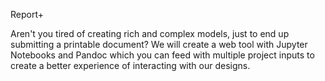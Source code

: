 Report+

Aren't you tired of creating rich and complex models, just to end up submitting a printable document? We will create a web tool with Jupyter Notebooks and Pandoc which you can feed with multiple project inputs to create a better experience of interacting with our designs.
